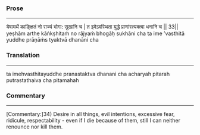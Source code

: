 ### Prose 
 --- 
येषामर्थे काङ्क्षितं नो राज्यं भोगा: सुखानि च |
त इमेऽवस्थिता युद्धे प्राणांस्त्यक्त्वा धनानि च || 33||
yeṣhām arthe kāṅkṣhitaṁ no rājyaṁ bhogāḥ sukhāni cha
ta ime ’vasthitā yuddhe prāṇāṁs tyaktvā dhanāni cha

### Translation 
 --- 
ta imehvasthitayuddhe pranastaktva dhanani cha acharyah pitarah putrastathaiva cha pitamahah

### Commentary 
 --- 
[Commentary:]34) Desire in all things, evil intentions, excessive fear, ridicule, respectability - even if I die because of them, still I can neither renounce nor kill them.